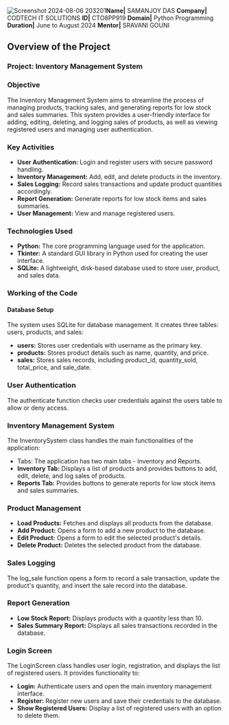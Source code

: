 ![Screenshot 2024-08-06 203201](https://github.com/user-attachments/assets/73a1b51d-d665-4b81-9806-8ed9c96af489)**Name|** SAMANJOY DAS
**Company|** CODTECH IT SOLUTIONS
**ID|** CTO8PP919
**Domain|** Python Programming
**Duration|** June to August 2024
**Mentor|** SRAVANI GOUNI


## Overview of the Project


### Project: Inventory Management System

### Objective
The Inventory Management System aims to streamline the process of managing products, tracking sales, and generating reports for low stock and sales summaries. This system provides a user-friendly interface for adding, editing, deleting, and logging sales of products, as well as viewing registered users and managing user authentication.

### Key Activities
- **User Authentication:** Login and register users with secure password handling.
- **Inventory Management:** Add, edit, and delete products in the inventory.
- **Sales Logging:** Record sales transactions and update product quantities accordingly.
- **Report Generation:** Generate reports for low stock items and sales summaries.
- **User Management:** View and manage registered users.
### Technologies Used
- **Python:** The core programming language used for the application.
- **Tkinter:** A standard GUI library in Python used for creating the user interface.
- **SQLite:** A lightweight, disk-based database used to store user, product, and sales data.
### Working of the Code
#### Database Setup
The system uses SQLite for database management. It creates three tables: users, products, and sales:

- **users:** Stores user credentials with username as the primary key.
- **products:** Stores product details such as name, quantity, and price.
- **sales:** Stores sales records, including product_id, quantity_sold, total_price, and sale_date.
### User Authentication
The authenticate function checks user credentials against the users table to allow or deny access.

### Inventory Management System
The InventorySystem class handles the main functionalities of the application:

- Tabs: The application has two main tabs - Inventory and Reports.
- **Inventory Tab:** Displays a list of products and provides buttons to add, edit, delete, and log sales of products.
- **Reports Tab:** Provides buttons to generate reports for low stock items and sales summaries.
### Product Management
- **Load Products:** Fetches and displays all products from the database.
- **Add Product:** Opens a form to add a new product to the database.
- **Edit Product:** Opens a form to edit the selected product's details.
- **Delete Product:** Deletes the selected product from the database.
### Sales Logging
The log_sale function opens a form to record a sale transaction, update the product's quantity, and insert the sale record into the database.

### Report Generation
- **Low Stock Report:** Displays products with a quantity less than 10.
- **Sales Summary Report:** Displays all sales transactions recorded in the database.
### Login Screen
The LoginScreen class handles user login, registration, and displays the list of registered users. It provides functionality to:

- **Login:** Authenticate users and open the main inventory management interface.
- **Register:** Register new users and save their credentials to the database.
- **Show Registered Users:** Display a list of registered users with an option to delete them.

